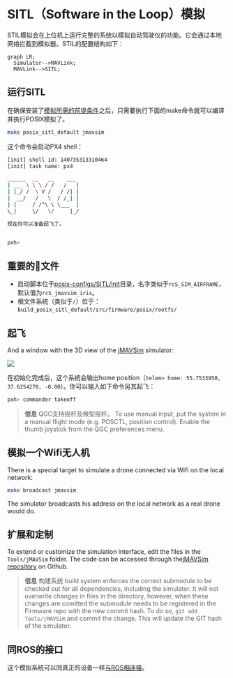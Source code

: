 # SITL（Software in the Loop）模拟

STIL模拟会在上位机上运行完整的系统以模拟自动驾驶仪的功能。它会通过本地网络拦截到模拟器。STIL的配置结构如下：

```{mermaid id:"j03cnsnq"}
graph LR;
  Simulator-->MAVLink;
  MAVLink-->SITL;
```

## 运行SITL

在确保安装了[模拟所需的前提条件](starting-installing.md)之后，只需要执行下面的make命令就可以编译并执行POSIX模拟了。

```sh
make posix_sitl_default jmavsim
```

这个命令会启动PX4 shell：

```sh
[init] shell id: 140735313310464
[init] task name: px4

______  __   __    ___
| ___ \ \ \ / /   /   |
| |_/ /  \ V /   / /| |
|  __/   /   \  / /_| |
| |     / /^\ \ \___  |
\_|     \/   \/     |_/

现在你可以准备起飞了。


pxh>
```

## 重要的文件

  * 启动脚本位于[posix-configs/SITL/init](https://github.com/PX4/Firmware/tree/master/posix-configs/SITL/init)目录，名字类似于`rcS_SIM_AIRFRAME`，默认值为`rcS_jmavsim_iris`。
  * 根文件系统（类似于`/`）位于：`build_posix_sitl_default/src/firmware/posix/rootfs/`

## 起飞

And a window with the 3D view of the [jMAVSim](http://github.com/PX4/jMAVSim.git) simulator:

![](images/sim/jmavsim.png)

在初始化完成后，这个系统会输出home position（`telem> home: 55.7533950, 37.6254270, -0.00`）。你可以输入如下命令另其起飞：

```sh
pxh> commander takeoff
```

> **信息** QGC支持摇杆及微型摇杆。 To use manual input, put the system in a manual flight mode (e.g. POSCTL, position control). Enable the thumb joystick from the QGC preferences menu.

## 模拟一个Wifi无人机

There is a special target to simulate a drone connected via Wifi on the local network:

```sh
make broadcast jmavsim
```

The simulator broadcasts his address on the local network as a real drone would do.

## 扩展和定制

To extend or customize the simulation interface, edit the files in the `Tools/jMAVSim` folder. The code can be accessed through the[jMAVSim repository](https://github.com/px4/jMAVSim) on Github.

> **信息** 构建系统 build system enforces the correct submodule to be checked out for all dependencies, including the simulator. It will not overwrite changes in files in the directory, however, when these changes are comitted the submodule needs to be registered in the Firmware repo with the new commit hash. To do so, `git add Tools/jMAVSim` and commit the change. This will update the GIT hash of the simulator.

## 同ROS的接口

这个模拟系统可以同真正的设备一样[与ROS相连接](simulation-ros-interface.md)。
